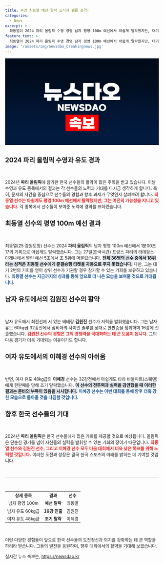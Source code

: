 ```yaml
---
title: 수영 최동열 예선 탈락 소식에 팬들 충격!
categories:
  - News
excerpt: >
  최동열이 2024 파리 올림픽 수영 경영 남자 평영 100m 예선에서 아쉽게 탈락했지만, 대기 2번으로 기회가 남아 있습니다. 반면, 유도에서는 김원진이 16강에 진출했지만 이혜경은 탈락의 고배를 마셨습니다.
feature_text: >
  최동열이 2024 파리 올림픽 수영 경영 남자 평영 100m 예선에서 아쉽게 탈락했지만, 대기 2번으로 기회가 남아 있습니다. 반면, 유도에서는 김원진이 16강에 진출했지만 이혜경은 탈락의 고배를 마셨습니다.
image: '/assets/img/newsdao_breakingnews.jpg'
---
```


<p><img src="/assets/img/newsdao_breakingnews.jpg" alt="ontimetimes 속보" /></p>

<h2 data-ke-size="size26">2024 파리 올림픽 수영과 유도 경과</h2>

<p data-ke-size="size16">&nbsp;</p>

<p>2024년 <b>파리 올림픽</b>에 참가한 한국 선수들의 활약이 많은 주목을 받고 있습니다. 이날 수영과 유도 종목에서의 결과는 각 선수들의 노력과 기대를 다시금 생각하게 합니다. 특히, 문제의 사건을 중심으로 선수들의 경험과 향후 과제가 무엇인지 살펴보려 합니다. <b><span style="color: #ee2323;">최동열 선수는 아쉽게도 평영 100m 예선에서 탈락했지만, 그는 여전히 가능성을 지니고 있습니다.</span></b> 각 종목에서 선수들이 보여준 노력에 경의를 표하겠습니다.</p>

<h2 data-ke-size="size26">최동열 선수의 평영 100m 예선 결과</h2>

<p data-ke-size="size16">&nbsp;</p>

<p>최동열(25·강원도청) 선수는 2024 <b>파리 올림픽</b>의 남자 평영 100m 예선에서 1분00초17의 기록으로 아쉽게도 탈락했습니다. 그는 27일(한국시간) 프랑스 파리의 라데팡스 아레나에서 열린 예선 5조에서 조 5위에 머물렀습니다. <b><span style="background-color: #21538527;">전체 36명의 선수 중에서 18위라는 성적은 최동열 선수에게 준결승행 티켓을 자동으로 주지 못했습니다.</span></b> 다만, 그는 대기 2번의 기회를 얻어 상위 선수가 기권할 경우 참가할 수 있는 기회를 보유하고 있습니다. <b><span style="color: #1a5490;">최동열 선수는 지금까지의 성과를 통해 앞으로 더 나은 모습을 보여줄 것으로 기대됩니다.</span></b> </p>

<h2 data-ke-size="size26">남자 유도에서의 김원진 선수의 활약</h2>

<p data-ke-size="size16">&nbsp;</p>

<p>남자 유도에서 최전선에 서 있는 베테랑 <b>김원진</b> 선수가 저력을 발휘했습니다. 그는 남자 유도 60kg급 32강전에서 잠비아의 사이먼 줄루를 상대로 한판승을 쟁취하며 16강에 진출했습니다. <b><span style="color: #ee2323;">김원진 선수의 경험은 그의 경쟁력을 극대화하는 데 큰 도움이 됩니다.</span></b> 그의 다음 경기가 더욱 기대되는 이유이기도 합니다. </p>

<h2 data-ke-size="size26">여자 유도에서의 이혜경 선수의 아쉬움</h2>

<p data-ke-size="size16">&nbsp;</p>

<p>반면, 여자 유도 48kg급의 <b>이혜경</b> 선수는 32강전에서 아쉽게도 타라 바불파트(스웨덴)에게 한판패를 당해 조기 탈락했습니다. <b><span style="background-color: #21538527;">이 선수의 전투력과 실력을 감안했을 때 이러한 결과는 준비의 부족이 있음을 시사합니다.</span></b> <b><span style="color: #1a5490;">이혜경 선수는 이번 대회를 통해 향후 더욱 강한 모습으로 돌아올 것을 다짐할 것입니다.</span></b> </p>

<h2 data-ke-size="size26">향후 한국 선수들의 기대</h2>

<p data-ke-size="size16">&nbsp;</p>

<p>2024년 <b>파리 올림픽</b>은 한국 선수들에게 많은 기회를 제공할 것으로 예상됩니다. 올림픽은 단순한 경기를 넘어 자신들의 실력을 발휘할 수 있는 기회의 장이기 때문입니다. <b><span style="color: #ee2323;">최동열 선수와 김원진 선수, 그리고 이혜경 선수 모두 다음 대회에서 더욱 낮은 목표를 위해 노력할 것입니다.</span></b> 이러한 도전과 성장은 결국 한국 스포츠의 미래를 밝히는 데 기여할 것입니다. </p>

<p data-ke-size="size16">&nbsp;</p>

<p><!-- Next Section -->
<hr style="height: 1px; border: none; color: #ccc; background-color: #ccc;" /></p>

<p data-ke-size="size16">&nbsp;</p>

<table style="width: 100%; border-collapse: collapse;">
    <tr>
        <td style="text-align: center; height: 17px;"><b>상세 종목</b></td>
        <td style="text-align: center; height: 17px;"><b>결과</b></td>
        <td style="text-align: center; height: 17px;"><b>선수</b></td>
    </tr>
    <tr>
        <td style="text-align: center; height: 17px;">남자 평영 100m</td>
        <td style="text-align: center; height: 17px;"><b>예선 탈락</b></td>
        <td style="text-align: center; height: 17px;">최동열</td>
    </tr>
    <tr>
        <td style="text-align: center; height: 17px;">남자 유도 60kg급</td>
        <td style="text-align: center; height: 17px;"><b>16강 진출</b></td>
        <td style="text-align: center; height: 17px;">김원진</td>
    </tr>
    <tr>
        <td style="text-align: center; height: 17px;">여자 유도 48kg급</td>
        <td style="text-align: center; height: 17px;"><b>조기 탈락</b></td>
        <td style="text-align: center; height: 17px;">이혜경</td>
    </tr>
</table>

<p data-ke-size="size16">&nbsp;</p>

<p>이런 다양한 경험들이 앞으로 한국 선수들의 도전정신과 의지를 강화하는 데 큰 역할을 하리라 믿습니다. 그들의 발전을 응원하며, 향후 대회에서의 활약을 기대해 보겠습니다.</p>
실시간 뉴스 속보는, <a href="https://newsdao.kr" rel="dofollow">https://newsdao.kr</a>


